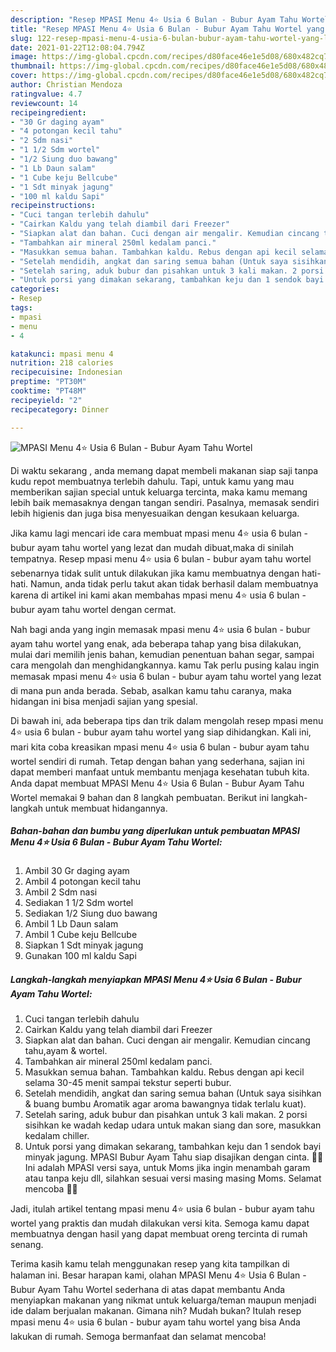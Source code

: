 ```yaml
---
description: "Resep MPASI Menu 4⭐ Usia 6 Bulan - Bubur Ayam Tahu Wortel yang lezat dan Mudah Dibuat"
title: "Resep MPASI Menu 4⭐ Usia 6 Bulan - Bubur Ayam Tahu Wortel yang lezat dan Mudah Dibuat"
slug: 122-resep-mpasi-menu-4-usia-6-bulan-bubur-ayam-tahu-wortel-yang-lezat-dan-mudah-dibuat
date: 2021-01-22T12:08:04.794Z
image: https://img-global.cpcdn.com/recipes/d80face46e1e5d08/680x482cq70/mpasi-menu-4⭐-usia-6-bulan-bubur-ayam-tahu-wortel-foto-resep-utama.jpg
thumbnail: https://img-global.cpcdn.com/recipes/d80face46e1e5d08/680x482cq70/mpasi-menu-4⭐-usia-6-bulan-bubur-ayam-tahu-wortel-foto-resep-utama.jpg
cover: https://img-global.cpcdn.com/recipes/d80face46e1e5d08/680x482cq70/mpasi-menu-4⭐-usia-6-bulan-bubur-ayam-tahu-wortel-foto-resep-utama.jpg
author: Christian Mendoza
ratingvalue: 4.7
reviewcount: 14
recipeingredient:
- "30 Gr daging ayam"
- "4 potongan kecil tahu"
- "2 Sdm nasi"
- "1 1/2 Sdm wortel"
- "1/2 Siung duo bawang"
- "1 Lb Daun salam"
- "1 Cube keju Bellcube"
- "1 Sdt minyak jagung"
- "100 ml kaldu Sapi"
recipeinstructions:
- "Cuci tangan terlebih dahulu"
- "Cairkan Kaldu yang telah diambil dari Freezer"
- "Siapkan alat dan bahan. Cuci dengan air mengalir. Kemudian cincang tahu,ayam &amp; wortel."
- "Tambahkan air mineral 250ml kedalam panci."
- "Masukkan semua bahan. Tambahkan kaldu. Rebus dengan api kecil selama 30-45 menit sampai tekstur seperti bubur."
- "Setelah mendidih, angkat dan saring semua bahan (Untuk saya sisihkan &amp; buang bumbu Aromatik agar aroma bawangnya tidak terlalu kuat)."
- "Setelah saring, aduk bubur dan pisahkan untuk 3 kali makan. 2 porsi sisihkan ke wadah kedap udara untuk makan siang dan sore, masukkan kedalam chiller."
- "Untuk porsi yang dimakan sekarang, tambahkan keju dan 1 sendok bayi minyak jagung. MPASI Bubur Ayam Tahu siap disajikan dengan cinta. 💞💞 Ini adalah MPASI versi saya, untuk Moms jika ingin menambah garam atau tanpa keju dll, silahkan sesuai versi masing masing Moms. Selamat mencoba 💞💞"
categories:
- Resep
tags:
- mpasi
- menu
- 4

katakunci: mpasi menu 4 
nutrition: 218 calories
recipecuisine: Indonesian
preptime: "PT30M"
cooktime: "PT48M"
recipeyield: "2"
recipecategory: Dinner

---
```



![MPASI Menu 4⭐ Usia 6 Bulan - Bubur Ayam Tahu Wortel](https://img-global.cpcdn.com/recipes/d80face46e1e5d08/680x482cq70/mpasi-menu-4⭐-usia-6-bulan-bubur-ayam-tahu-wortel-foto-resep-utama.jpg)

Di waktu  sekarang , anda memang dapat membeli makanan siap saji tanpa kudu repot membuatnya terlebih dahulu. Tapi, untuk kamu yang mau memberikan sajian special untuk keluarga tercinta, maka kamu memang lebih baik memasaknya dengan tangan sendiri. Pasalnya, memasak sendiri lebih higienis dan juga bisa menyesuaikan dengan kesukaan keluarga.

Jika kamu lagi mencari ide cara membuat mpasi menu 4⭐ usia 6 bulan - bubur ayam tahu wortel yang lezat dan mudah dibuat,maka di sinilah tempatnya. Resep mpasi menu 4⭐ usia 6 bulan - bubur ayam tahu wortel  sebenarnya tidak sulit untuk dilakukan jika kamu membuatnya dengan hati-hati. Namun, anda tidak perlu takut akan tidak berhasil dalam membuatnya 
karena di artikel ini kami akan membahas mpasi menu 4⭐ usia 6 bulan - bubur ayam tahu wortel dengan cermat.  



Nah bagi anda yang ingin memasak mpasi menu 4⭐ usia 6 bulan - bubur ayam tahu wortel yang enak, ada beberapa tahap yang bisa dilakukan, mulai dari memilih jenis bahan, kemudian penentuan bahan segar, sampai cara mengolah dan menghidangkannya. kamu Tak perlu pusing kalau ingin memasak mpasi menu 4⭐ usia 6 bulan - bubur ayam tahu wortel yang lezat di mana pun anda berada. Sebab, asalkan kamu  tahu caranya, maka hidangan ini bisa menjadi sajian yang spesial.

Di bawah ini, ada beberapa tips dan trik dalam mengolah resep mpasi menu 4⭐ usia 6 bulan - bubur ayam tahu wortel yang siap dihidangkan. Kali ini, mari kita coba kreasikan mpasi menu 4⭐ usia 6 bulan - bubur ayam tahu wortel sendiri di rumah. Tetap dengan bahan yang sederhana, sajian ini dapat memberi manfaat untuk membantu menjaga kesehatan tubuh kita. Anda dapat membuat MPASI Menu 4⭐ Usia 6 Bulan - Bubur Ayam Tahu Wortel memakai 9 bahan dan 8 langkah pembuatan. Berikut ini langkah-langkah untuk membuat hidangannya.

<!--inarticleads1-->

##### Bahan-bahan dan bumbu yang diperlukan untuk pembuatan MPASI Menu 4⭐ Usia 6 Bulan - Bubur Ayam Tahu Wortel:

1. Ambil 30 Gr daging ayam
1. Ambil 4 potongan kecil tahu
1. Ambil 2 Sdm nasi
1. Sediakan 1 1/2 Sdm wortel
1. Sediakan 1/2 Siung duo bawang
1. Ambil 1 Lb Daun salam
1. Ambil 1 Cube keju Bellcube
1. Siapkan 1 Sdt minyak jagung
1. Gunakan 100 ml kaldu Sapi




<!--inarticleads2-->

##### Langkah-langkah menyiapkan MPASI Menu 4⭐ Usia 6 Bulan - Bubur Ayam Tahu Wortel:

1. Cuci tangan terlebih dahulu
1. Cairkan Kaldu yang telah diambil dari Freezer
1. Siapkan alat dan bahan. Cuci dengan air mengalir. Kemudian cincang tahu,ayam &amp; wortel.
1. Tambahkan air mineral 250ml kedalam panci.
1. Masukkan semua bahan. Tambahkan kaldu. Rebus dengan api kecil selama 30-45 menit sampai tekstur seperti bubur.
1. Setelah mendidih, angkat dan saring semua bahan (Untuk saya sisihkan &amp; buang bumbu Aromatik agar aroma bawangnya tidak terlalu kuat).
1. Setelah saring, aduk bubur dan pisahkan untuk 3 kali makan. 2 porsi sisihkan ke wadah kedap udara untuk makan siang dan sore, masukkan kedalam chiller.
1. Untuk porsi yang dimakan sekarang, tambahkan keju dan 1 sendok bayi minyak jagung. MPASI Bubur Ayam Tahu siap disajikan dengan cinta. 💞💞 Ini adalah MPASI versi saya, untuk Moms jika ingin menambah garam atau tanpa keju dll, silahkan sesuai versi masing masing Moms. Selamat mencoba 💞💞




Jadi, itulah artikel tentang  mpasi menu 4⭐ usia 6 bulan - bubur ayam tahu wortel  yang praktis dan mudah dilakukan versi kita. Semoga kamu dapat membuatnya dengan hasil yang dapat membuat oreng tercinta di rumah senang. 

Terima kasih kamu telah menggunakan resep yang kita tampilkan di halaman ini. Besar harapan kami, olahan  MPASI Menu 4⭐ Usia 6 Bulan - Bubur Ayam Tahu Wortel sederhana di atas dapat membantu Anda menyiapkan makanan yang nikmat untuk keluarga/teman maupun menjadi ide dalam berjualan makanan. Gimana nih? Mudah bukan? Itulah resep mpasi menu 4⭐ usia 6 bulan - bubur ayam tahu wortel yang bisa Anda lakukan di rumah. Semoga bermanfaat dan selamat mencoba!

